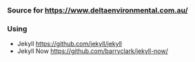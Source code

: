 ### Source for https://www.deltaenvironmental.com.au/

### Using 
- Jekyll https://github.com/jekyll/jekyll
- Jekyll Now https://github.com/barryclark/jekyll-now/
